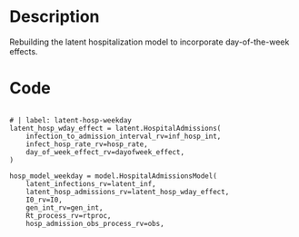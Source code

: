# Description
Rebuilding the latent hospitalization model to incorporate day-of-the-week effects.

# Code
```

# | label: latent-hosp-weekday
latent_hosp_wday_effect = latent.HospitalAdmissions(
    infection_to_admission_interval_rv=inf_hosp_int,
    infect_hosp_rate_rv=hosp_rate,
    day_of_week_effect_rv=dayofweek_effect,
)

hosp_model_weekday = model.HospitalAdmissionsModel(
    latent_infections_rv=latent_inf,
    latent_hosp_admissions_rv=latent_hosp_wday_effect,
    I0_rv=I0,
    gen_int_rv=gen_int,
    Rt_process_rv=rtproc,
    hosp_admission_obs_process_rv=obs,

```
